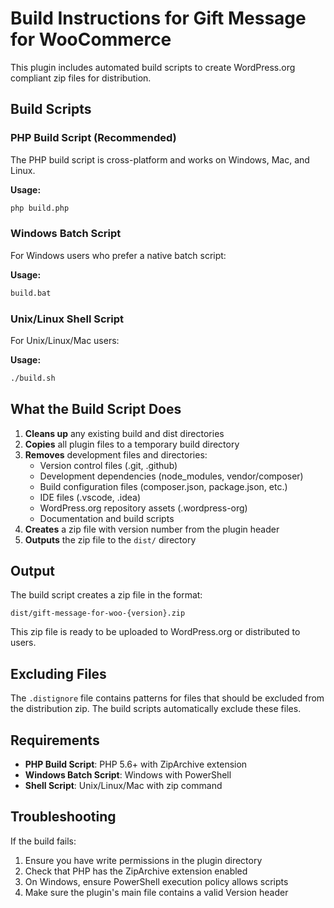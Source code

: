 # Build Instructions for Gift Message for WooCommerce

This plugin includes automated build scripts to create WordPress.org compliant zip files for distribution.

## Build Scripts

### PHP Build Script (Recommended)
The PHP build script is cross-platform and works on Windows, Mac, and Linux.

**Usage:**
```bash
php build.php
```

### Windows Batch Script
For Windows users who prefer a native batch script:

**Usage:**
```cmd
build.bat
```

### Unix/Linux Shell Script
For Unix/Linux/Mac users:

**Usage:**
```bash
./build.sh
```

## What the Build Script Does

1. **Cleans up** any existing build and dist directories
2. **Copies** all plugin files to a temporary build directory
3. **Removes** development files and directories:
   - Version control files (.git, .github)
   - Development dependencies (node_modules, vendor/composer)
   - Build configuration files (composer.json, package.json, etc.)
   - IDE files (.vscode, .idea)
   - WordPress.org repository assets (.wordpress-org)
   - Documentation and build scripts
4. **Creates** a zip file with version number from the plugin header
5. **Outputs** the zip file to the `dist/` directory

## Output

The build script creates a zip file in the format:
```
dist/gift-message-for-woo-{version}.zip
```

This zip file is ready to be uploaded to WordPress.org or distributed to users.

## Excluding Files

The `.distignore` file contains patterns for files that should be excluded from the distribution zip. The build scripts automatically exclude these files.

## Requirements

- **PHP Build Script**: PHP 5.6+ with ZipArchive extension
- **Windows Batch Script**: Windows with PowerShell
- **Shell Script**: Unix/Linux/Mac with zip command

## Troubleshooting

If the build fails:
1. Ensure you have write permissions in the plugin directory
2. Check that PHP has the ZipArchive extension enabled
3. On Windows, ensure PowerShell execution policy allows scripts
4. Make sure the plugin's main file contains a valid Version header